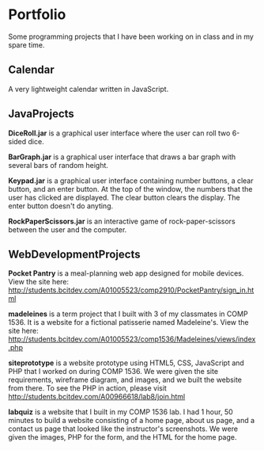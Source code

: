 # Portfolio
Some programming projects that I have been working on in class and in
my spare time.

## Calendar
A very lightweight calendar written in JavaScript.

## JavaProjects

**DiceRoll.jar** is a graphical user interface where the user can
roll two 6-sided dice.

**BarGraph.jar** is a graphical user interface that draws a bar graph
with several bars of random height.

**Keypad.jar** is a graphical user interface containing number buttons, a 
clear button, and an enter button. At the top of the window, the 
numbers that the user has clicked are displayed. The clear button 
clears the display. The enter button doesn't do anyting.

**RockPaperScissors.jar** is an interactive game of rock-paper-scissors
between the user and the computer.

## WebDevelopmentProjects

**Pocket Pantry** is a meal-planning web app designed for mobile devices.
View the site here:
http://students.bcitdev.com/A01005523/comp2910/PocketPantry/sign_in.html

**madeleines** is a term project that I built with 3 of my classmates in
COMP 1536. It is a website for a fictional patisserie named Madeleine's.
View the site here: 
http://students.bcitdev.com/A01005523/comp1536/Madeleines/views/index.php

**siteprototype** is a website prototype using HTML5, CSS, JavaScript and
PHP that I worked on during COMP 1536. We were given the site 
requirements, wireframe diagram, and images, and we built the website
from there. To see the PHP in action, please
visit http://students.bcitdev.com/A00966618/lab8/join.html

**labquiz** is a website that I built in my COMP 1536 lab. I had 1 hour,
50 minutes to build a website consisting of a home page, about us page,
and a contact us page that looked like the instructor's screenshots. We
were given the images, PHP for the form, and the HTML for the home page.